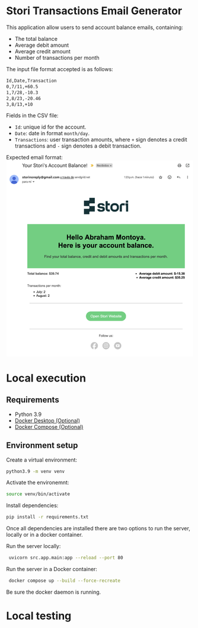 # Stori Transactions Email Generator

This application allow users to send account balance emails, containing:
- The total balance
- Average debit amount
- Average credit amount
- Number of transactions per month

The input file format accepted is as follows:
```csv
Id,Date,Transaction
0,7/11,+60.5
1,7/28,-10.3
2,8/23,-20.46
3,8/13,+10
```

Fields in the CSV file:
- `Id`: unique id for the account.
- `Date`: date in format `month/day`.
- `Transactions`: user transaction amounts, where `+` sign denotes a credit transactions and `-` sign denotes a debit transaction.

Expected email format:
![Expected email format](/assets/email_example.png "Expected email format")


# Local execution

## Requirements
- Python 3.9
- [Docker Desktop (Optional)](https://www.docker.com/products/docker-desktop/)
- [Docker Compose (Optional)](https://pypi.org/project/docker-compose/)


## Environment setup
Create a virtual environment:


```bash
python3.9 -m venv venv
```

Activate the environemnt:

```bash
source venv/bin/activate
```

Install dependencies:

```bash
pip install -r requirements.txt
```

Once all dependencies are installed there are two options to run the server, locally or in a docker container.

Run the server locally:
```bash
 uvicorn src.app.main:app --reload --port 80
```

Run the server in a Docker container:
```bash
 docker compose up --build --force-recreate
 ```
 Be sure the docker daemon is running.


 # Local testing
